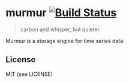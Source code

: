 murmur [![Build Status](https://travis-ci.org/gregbuehler/murmur.svg)](https://travis-ci.org/gregbuehler/murmur)
======

>carbon and whisper, but quieter

Murmur is a storage engine for time series data

License
-------
MIT (see LICENSE)
